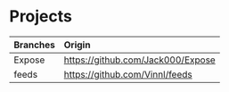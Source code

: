 # Projects

| Branches |              Origin               |
| :------- | :-------------------------------- |
| Expose   | https://github.com/Jack000/Expose |
| feeds    |  https://github.com/Vinnl/feeds   |
